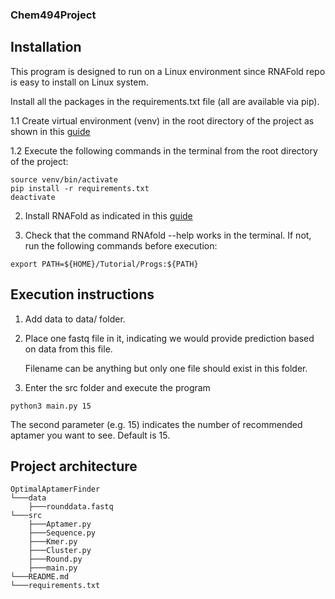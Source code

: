 ### Chem494Project
## Installation
This program is designed to run on a Linux environment since RNAFold repo is easy to install on Linux system.

Install all the packages in the requirements.txt file (all are available via pip).

1.1 Create virtual environment (venv) in the root directory of the project as shown in this [guide](https://docs.python.org/3/library/venv.html)

1.2 Execute the following commands in the terminal from the root directory of the project:
```
source venv/bin/activate
pip install -r requirements.txt
deactivate
```
2. Install RNAFold as indicated in this [guide](https://algosb2019.sciencesconf.org/data/RNAtutorial.pdf)

3. Check that the command RNAfold --help works in the terminal. If not, run the following commands before execution:

```
export PATH=${HOME}/Tutorial/Progs:${PATH}
```

## Execution instructions
1. Add data to data/ folder.
2. Place one fastq file in it, indicating we would provide prediction based on data from this file.

    Filename can be anything but only one file should exist in this folder.
3. Enter the src folder and execute the program
```
python3 main.py 15
```
The second parameter (e.g. 15) indicates the number of recommended aptamer you want to see. Default is 15.
## Project architecture

```
OptimalAptamerFinder
└───data
    ├───rounddata.fastq
└───src
    ├───Aptamer.py
    ├───Sequence.py
    ├───Kmer.py
    ├───Cluster.py
    ├───Round.py
    ├───main.py
└───README.md
└───requirements.txt
```
